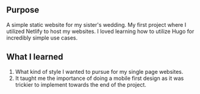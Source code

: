 ## Purpose
A simple static website for my sister's wedding.
My first project where I utilized Netlify to host my websites.
I loved learning how to utilize Hugo for incredibly simple use cases.

## What I learned
1. What kind of style I wanted to pursue for my single page websites.
2. It taught me the importance of doing a mobile first design as it was trickier to implement towards the end of the project.